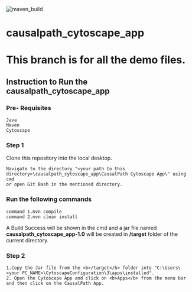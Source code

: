 ![maven_build](https://github.com/cannin/causalpath_cytoscape_app/actions/workflows/maven_build/badge.svg)

# causalpath_cytoscape_app
# This branch is for all the demo files.
## Instruction to Run the causalpath_cytoscape_app
### Pre- Requisites
```
Java
Maven
Cytoscape
```
### Step 1 
Clone this repository into the local desktop.
```
Navigate to the directory "<your path to this directory>\causalpath_cytoscape_app\CausalPath Cytoscape App\" using cmd 
or open Git Bash in the mentioned directory.
```
### Run the following commands
```
command 1.mvn compile
command 2.mvn clean install
```
A Build Success will be shown in the cmd and a jar file named <b>causalpath_cytoscape_app-1.0</b> will be created in <b>/target</b> folder of the current directory.
### Step 2
```
1.Copy the Jar file from the <b>/target</b> folder into "C:\Users\<your PC_NAME>\CytoscapeConfiguration\3\apps\installed".
2. Open the Cytoscape App and click on <b>Apps</b> from the menu bar and then click on the CausalPath App. 
```


